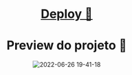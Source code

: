 <div align="center">

<a href="https://renyzeraa.github.io/rocketseat-explorer/Stage03/aula3" target="_blank" > <h1> Deploy **🚀** </h1></a>

# Preview do projeto 🤩

![2022-06-26 19-41-18](https://user-images.githubusercontent.com/101990719/175837335-46d62327-a7e9-401d-98ba-eaf407a61d77.gif)

</div>
